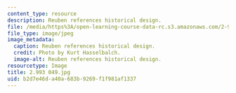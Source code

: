 ```yaml
---
content_type: resource
description: Reuben references historical design.
file: /media/https%3A/open-learning-course-data-rc.s3.amazonaws.com/2-993-special-topics-in-mechanical-engineering-the-art-and-science-of-boat-design-january-iap-2007/b2d7e46da40a683b9269f1f981af1337_2993049.jpg
file_type: image/jpeg
image_metadata:
  caption: Reuben references historical design.
  credit: Photo by Kurt Hasselbalch.
  image-alt: Reuben references historical design.
resourcetype: Image
title: 2.993 049.jpg
uid: b2d7e46d-a40a-683b-9269-f1f981af1337
---
```

